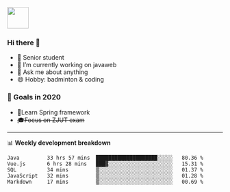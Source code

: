 <img src="https://github.com/egoist/egoist/raw/master/balloon.gif" width="50">

### Hi there 🐏

- 🌱 Senior student
- 🔭 I’m currently working on javaweb
- 💬 Ask me about anything
- 😄 Hobby: badminton & coding

### 🚀 Goals in 2020
+ 🍃Learn Spring framework
+ ~~🎓Focus on ZJUT exam~~
-------

📊 **Weekly development breakdown**
<!--START_SECTION:waka-->
```text
Java         33 hrs 57 mins  ████████████████████░░░░░   80.36 % 
Vue.js       6 hrs 28 mins   ███▓░░░░░░░░░░░░░░░░░░░░░   15.31 % 
SQL          34 mins         ▒░░░░░░░░░░░░░░░░░░░░░░░░   01.37 % 
JavaScript   32 mins         ▒░░░░░░░░░░░░░░░░░░░░░░░░   01.28 % 
Markdown     17 mins         ▒░░░░░░░░░░░░░░░░░░░░░░░░   00.69 % 
```
<!--END_SECTION:waka-->
